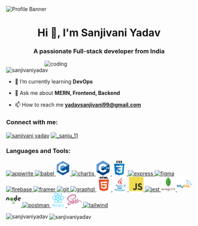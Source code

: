 <img 
  src="https://media.licdn.com/dms/image/v2/D4D12AQG2-3Vm_jyYIw/article-cover_image-shrink_423_752/article-cover_image-shrink_423_752/0/1693753179836?e=1733961600&v=beta&t=Fg-sZyd7EhaLUG-0EtzxNVGVx-nuLLHcnuuHRuSJTl8" 
  alt="Profile Banner"
  style="width: 100%; height: 350px; object-fit: cover;"
/>

<!-- [![MasterHead](https://media.licdn.com/dms/image/v2/D4D12AQG2-3Vm_jyYIw/article-cover_image-shrink_423_752/article-cover_image-shrink_423_752/0/1693753179836?e=1733961600&v=beta&t=Fg-sZyd7EhaLUG-0EtzxNVGVx-nuLLHcnuuHRuSJTl8)](https://SanjivaniYadav.io) -->
<h1 align="center">Hi 👋, I'm Sanjivani Yadav</h1>
<h3 align="center">A passionate Full-stack developer from India</h3>
<img align="right" alt="coding" width="400" src="https://media.tenor.com/IF2JdxzmyN4AAAAi/coding-girl.gif"/>

<p align="left"> <img src="https://komarev.com/ghpvc/?username=sanjivaniyadav&label=Profile%20views&color=0e75b6&style=flat" alt="sanjivaniyadav" /> </p>

- 🌱 I’m currently learning **DevOps**

- 💬 Ask me about **MERN, Frontend, Backend**

- 📫 How to reach me **yadavsanjivani99@gmail.com**

<h3 align="left">Connect with me:</h3>
<p align="left">
<a href="https://linkedin.com/in/sanjivani yadav" target="blank"><img align="center" src="https://raw.githubusercontent.com/rahuldkjain/github-profile-readme-generator/master/src/images/icons/Social/linked-in-alt.svg" alt="sanjivani yadav" height="30" width="40" /></a>
<a href="https://www.leetcode.com/_sanju_11" target="blank"><img align="center" src="https://raw.githubusercontent.com/rahuldkjain/github-profile-readme-generator/master/src/images/icons/Social/leet-code.svg" alt="_sanju_11" height="30" width="40" /></a>
</p>

<h3 align="left">Languages and Tools:</h3>
<p align="left"> <a href="https://appwrite.io" target="_blank" rel="noreferrer"> <img src="https://www.vectorlogo.zone/logos/appwriteio/appwriteio-icon.svg" alt="appwrite" width="40" height="40"/> </a> <a href="https://babeljs.io/" target="_blank" rel="noreferrer"> <img src="https://w7.pngwing.com/pngs/501/852/png-transparent-babel-logo-tech-companies.png" alt="babel" width="40" height="40"/> </a> <a href="https://www.cprogramming.com/" target="_blank" rel="noreferrer"> <img src="https://raw.githubusercontent.com/devicons/devicon/master/icons/c/c-original.svg" alt="c" width="40" height="40"/> </a> <a href="https://www.chartjs.org" target="_blank" rel="noreferrer"> <img src="https://www.chartjs.org/media/logo-title.svg" alt="chartjs" width="40" height="40"/> </a> <a href="https://www.w3schools.com/cpp/" target="_blank" rel="noreferrer"> <img src="https://raw.githubusercontent.com/devicons/devicon/master/icons/cplusplus/cplusplus-original.svg" alt="cplusplus" width="40" height="40"/> </a> <a href="https://www.w3schools.com/css/" target="_blank" rel="noreferrer"> <img src="https://raw.githubusercontent.com/devicons/devicon/master/icons/css3/css3-original-wordmark.svg" alt="css3" width="40" height="40"/> </a> <a href="https://expressjs.com" target="_blank" rel="noreferrer"> <img src="https://encrypted-tbn0.gstatic.com/images?q=tbn:ANd9GcT4Pz86gwta70a9tJabVX2rKknrSt2RoEkgxG9KjyG5Hnh5BBhqz0G5U6ltcURhz3jCD98" alt="express" width="40" height="40"/> </a> <a href="https://www.figma.com/" target="_blank" rel="noreferrer"> <img src="https://www.vectorlogo.zone/logos/figma/figma-icon.svg" alt="figma" width="40" height="40"/> </a> <a href="https://firebase.google.com/" target="_blank" rel="noreferrer"> <img src="https://www.vectorlogo.zone/logos/firebase/firebase-icon.svg" alt="firebase" width="40" height="40"/> </a> <a href="https://www.framer.com/" target="_blank" rel="noreferrer"> <img src="https://www.vectorlogo.zone/logos/framer/framer-icon.svg" alt="framer" width="40" height="40"/> </a> <a href="https://git-scm.com/" target="_blank" rel="noreferrer"> <img src="https://www.vectorlogo.zone/logos/git-scm/git-scm-icon.svg" alt="git" width="40" height="40"/> </a> <a href="https://graphql.org" target="_blank" rel="noreferrer"> <img src="https://www.vectorlogo.zone/logos/graphql/graphql-icon.svg" alt="graphql" width="40" height="40"/> </a> <a href="https://www.w3.org/html/" target="_blank" rel="noreferrer"> <img src="https://raw.githubusercontent.com/devicons/devicon/master/icons/html5/html5-original-wordmark.svg" alt="html5" width="40" height="40"/> </a> <a href="https://www.java.com" target="_blank" rel="noreferrer"> <img src="https://raw.githubusercontent.com/devicons/devicon/master/icons/java/java-original.svg" alt="java" width="40" height="40"/> </a> <a href="https://developer.mozilla.org/en-US/docs/Web/JavaScript" target="_blank" rel="noreferrer"> <img src="https://raw.githubusercontent.com/devicons/devicon/master/icons/javascript/javascript-original.svg" alt="javascript" width="40" height="40"/> </a> <a href="https://jestjs.io" target="_blank" rel="noreferrer"> <img src="https://www.vectorlogo.zone/logos/jestjsio/jestjsio-icon.svg" alt="jest" width="40" height="40"/> </a> <a href="https://www.mongodb.com/" target="_blank" rel="noreferrer"> <img src="https://raw.githubusercontent.com/devicons/devicon/master/icons/mongodb/mongodb-original-wordmark.svg" alt="mongodb" width="40" height="40"/> </a> <a href="https://www.mysql.com/" target="_blank" rel="noreferrer"> <img src="https://raw.githubusercontent.com/devicons/devicon/master/icons/mysql/mysql-original-wordmark.svg" alt="mysql" width="40" height="40"/> </a> <a href="https://nodejs.org" target="_blank" rel="noreferrer"> <img src="https://raw.githubusercontent.com/devicons/devicon/master/icons/nodejs/nodejs-original-wordmark.svg" alt="nodejs" width="40" height="40"/> </a> <a href="https://postman.com" target="_blank" rel="noreferrer"> <img src="https://www.vectorlogo.zone/logos/getpostman/getpostman-icon.svg" alt="postman" width="40" height="40"/> </a> <a href="https://reactjs.org/" target="_blank" rel="noreferrer"> <img src="https://raw.githubusercontent.com/devicons/devicon/master/icons/react/react-original-wordmark.svg" alt="react" width="40" height="40"/> </a> <a href="https://sass-lang.com" target="_blank" rel="noreferrer"> <img src="https://raw.githubusercontent.com/devicons/devicon/master/icons/sass/sass-original.svg" alt="sass" width="40" height="40"/> </a> <a href="https://tailwindcss.com/" target="_blank" rel="noreferrer"> <img src="https://www.vectorlogo.zone/logos/tailwindcss/tailwindcss-icon.svg" alt="tailwind" width="40" height="40"/> </a> </p>

<p><img align="left" src="https://github-readme-stats.vercel.app/api/top-langs?username=sanjivaniyadav&show_icons=true&locale=en&layout=compact" alt="sanjivaniyadav" /></p>

<p>&nbsp;<img align="center" src="https://github-readme-stats.vercel.app/api?username=sanjivaniyadav&show_icons=true&locale=en" alt="sanjivaniyadav" /></p>



